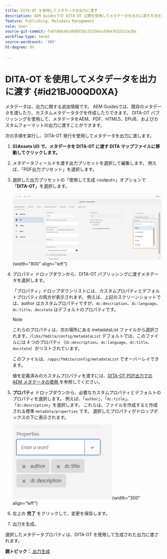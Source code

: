 ```yaml
---
title: DITA-OT を使用してメタデータを出力に渡す
description: AEM Guidesでの DITA-OT 公開を使用してメタデータを出力に渡す方法を説明します。
feature: Publishing, Metadata Management
role: User
source-git-commit: fa07db6a9cb8d8f5b133258acd5647631b22e28a
workflow-type: tm+mt
source-wordcount: '305'
ht-degree: 0%

---
```


# DITA-OT を使用してメタデータを出力に渡す {#id21BJ00QD0XA}

メタデータは、出力に関する追加情報です。 AEM Guidesでは、既存のメタデータを渡したり、カスタムメタデータタグを作成したりできます。 DITA-OT パブリッシングを使用して、メタデータをAEM、PDF、HTML5、EPUB、およびカスタムフォーマットの出力に渡すことができます。

次の手順を実行し、DITA-OT 発行を使用してメタデータを出力に渡します。

1. **0}Assets UI} で、メタデータを DITA-OT に渡す DITA マップファイルに移動してクリックします。**
1. メタデータフィールドを渡す出力プリセットを選択して編集します。 例えば、「PDF出力プリセット」を選択します。
1. 選択した出力プリセットの「使用して生成 &lt;output\>」オプションで「**DITA-OT**」を選択します。

   ![](images/custom-meta-data-output-preset.png){width="800" align="left"}

1. プロパティ ドロップダウンから、DITA-OT パブリッシングに渡すメタデータを選択します。

   「プロパティ」ドロップダウンリストには、カスタムプロパティとデフォルトプロパティの両方が表示されます。 例えば、上記のスクリーンショットでは、author はカスタムプロパティですが、`dc:description`、`dc:language`、`dc:title`、`docstate` はデフォルトのプロパティです。

   >[!NOTE]
   >
   > これらのプロパティは、次の場所にある metadataList ファイルから選択されます。`/libs/fmdita/config/metadataList` デフォルトでは、このファイルには 4 つのプロパティ（`dc:description`、`dc:language`、`dc:title`、`docstate`）がリストされています。

   このファイルは、`/apps/fmdita/config/metadataList` でオーバーレイできます。

   値を定義済みのカスタムプロパティを渡すには、[DITA-OT PDF出力でのAEM メタデータの使用 ](https://experienceleaguecommunities.adobe.com/t5/xml-documentation-discussions/use-aem-metadata-in-dita-ot-pdf-output/td-p/411880) を参照してください。

1. **プロパティ** ドロップダウンから、必要なカスタムプロパティとデフォルトのプロパティを選択します。 例えば、「`author`」、「`dc:title`」、「`dc:description`」を選択します。 これらは、ファイルを作成すると作成される標準 `metadata/properties` です。 選択したプロパティがドロップボックスの下に表示されます。

   ![](images/selected-metadata-properties.png){width="300" align="left"}

1. 左上の **完了** をクリックして、変更を保存します。
1. 出力を生成。

選択したメタデータプロパティは、DITA-OT を使用して生成された出力に渡されます。

**親トピック：**[ 出力生成 ](generate-output.md)
